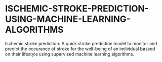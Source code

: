 # ISCHEMIC-STROKE-PREDICTION-USING-MACHINE-LEARNING-ALGORITHMS    
Ischemic stroke prediction: A quick stroke prediction model to monitor and predict the occurance of stroke for the well-being of an individual bassed on their lifestyle using supervised machine learning algorithms. 
